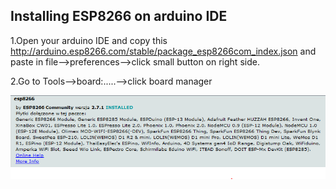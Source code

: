 ## Installing ESP8266 on arduino IDE
1.Open your arduino IDE and copy this http://arduino.esp8266.com/stable/package_esp8266com_index.json and paste in file-->preferences-->click small button on right side.




2.Go to Tools-->board:.....-->click board manager

![alt text](https://github.com/maciokeks/ESP8266-NTP-on-lcd-16x2/blob/master/additional%20photos/ESP8266%20library.PNG)
